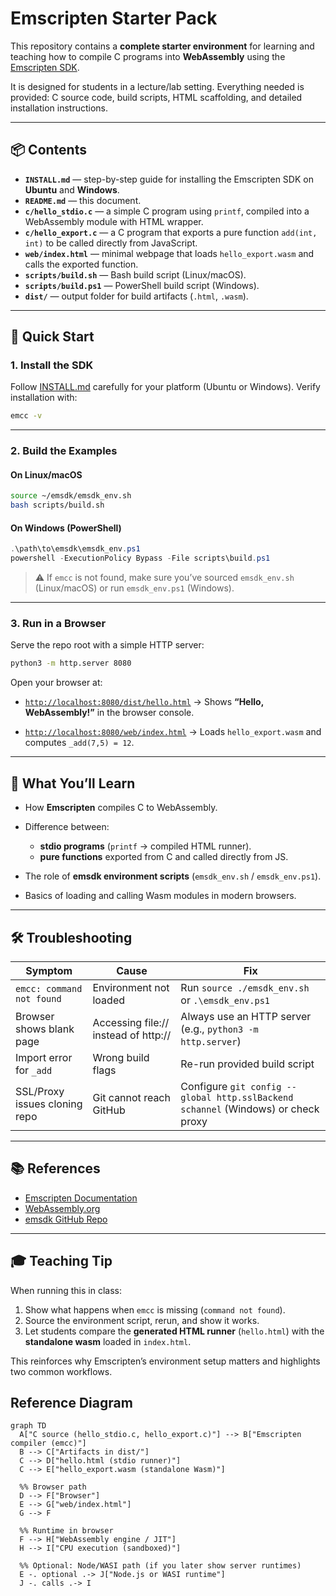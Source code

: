 # Emscripten Starter Pack

This repository contains a **complete starter environment** for learning and teaching how to compile C programs into **WebAssembly** using the [Emscripten SDK](https://emscripten.org/).

It is designed for students in a lecture/lab setting. Everything needed is provided: C source code, build scripts, HTML scaffolding, and detailed installation instructions.

---

## 📦 Contents

* **`INSTALL.md`** — step-by-step guide for installing the Emscripten SDK on **Ubuntu** and **Windows**.
* **`README.md`** — this document.
* **`c/hello_stdio.c`** — a simple C program using `printf`, compiled into a WebAssembly module with HTML wrapper.
* **`c/hello_export.c`** — a C program that exports a pure function `add(int, int)` to be called directly from JavaScript.
* **`web/index.html`** — minimal webpage that loads `hello_export.wasm` and calls the exported function.
* **`scripts/build.sh`** — Bash build script (Linux/macOS).
* **`scripts/build.ps1`** — PowerShell build script (Windows).
* **`dist/`** — output folder for build artifacts (`.html`, `.wasm`).

---

## 🚀 Quick Start

### 1. Install the SDK

Follow [INSTALL.md](./INSTALL.md) carefully for your platform (Ubuntu or Windows).
Verify installation with:

```bash
emcc -v
```

---

### 2. Build the Examples

#### On Linux/macOS

```bash
source ~/emsdk/emsdk_env.sh
bash scripts/build.sh
```

#### On Windows (PowerShell)

```powershell
.\path\to\emsdk\emsdk_env.ps1
powershell -ExecutionPolicy Bypass -File scripts\build.ps1
```

> ⚠️ If `emcc` is not found, make sure you’ve sourced `emsdk_env.sh` (Linux/macOS) or run `emsdk_env.ps1` (Windows).

---

### 3. Run in a Browser

Serve the repo root with a simple HTTP server:

```bash
python3 -m http.server 8080
```

Open your browser at:

* [`http://localhost:8080/dist/hello.html`](http://localhost:8080/dist/hello.html)
  → Shows **“Hello, WebAssembly!”** in the browser console.

* [`http://localhost:8080/web/index.html`](http://localhost:8080/web/index.html)
  → Loads `hello_export.wasm` and computes `_add(7,5) = 12`.

---

## 🧪 What You’ll Learn

* How **Emscripten** compiles C to WebAssembly.
* Difference between:

  * **stdio programs** (`printf` → compiled HTML runner).
  * **pure functions** exported from C and called directly from JS.
* The role of **emsdk environment scripts** (`emsdk_env.sh` / `emsdk_env.ps1`).
* Basics of loading and calling Wasm modules in modern browsers.

---

## 🛠️ Troubleshooting

| Symptom                       | Cause                                 | Fix                                                                               |
| ----------------------------- | ------------------------------------- | --------------------------------------------------------------------------------- |
| `emcc: command not found`     | Environment not loaded                | Run `source ./emsdk_env.sh` or `.\emsdk_env.ps1`                                  |
| Browser shows blank page      | Accessing file:// instead of http\:// | Always use an HTTP server (e.g., `python3 -m http.server`)                        |
| Import error for `_add`       | Wrong build flags                     | Re-run provided build script                                                      |
| SSL/Proxy issues cloning repo | Git cannot reach GitHub               | Configure `git config --global http.sslBackend schannel` (Windows) or check proxy |

---

## 📚 References

* [Emscripten Documentation](https://emscripten.org/docs/getting_started/index.html)
* [WebAssembly.org](https://webassembly.org/)
* [emsdk GitHub Repo](https://github.com/emscripten-core/emsdk)

---

## 🎓 Teaching Tip

When running this in class:

1. Show what happens when `emcc` is missing (`command not found`).
2. Source the environment script, rerun, and show it works.
3. Let students compare the **generated HTML runner** (`hello.html`) with the **standalone wasm** loaded in `index.html`.

This reinforces why Emscripten’s environment setup matters and highlights two common workflows.

## Reference Diagram

```mermaid
graph TD
  A["C source (hello_stdio.c, hello_export.c)"] --> B["Emscripten compiler (emcc)"]
  B --> C["Artifacts in dist/"]
  C --> D["hello.html (stdio runner)"]
  C --> E["hello_export.wasm (standalone Wasm)"]

  %% Browser path
  D --> F["Browser"]
  E --> G["web/index.html"]
  G --> F

  %% Runtime in browser
  F --> H["WebAssembly engine / JIT"]
  H --> I["CPU execution (sandboxed)"]

  %% Optional: Node/WASI path (if you later show server runtimes)
  E -. optional .-> J["Node.js or WASI runtime"]
  J -. calls .-> I
```



